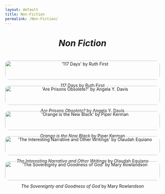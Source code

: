 ```yaml
---
layout: default
title: Non-Fiction
permalink: /Non-Fiction/
---
```


<div style="text-align: center;">
	<h1 style="margin-top: 40px; margin-bottom: 40px"><i>Non Fiction</i></h1>

<div style="display: grid; grid-template-columns: repeat(auto-fit, minmax(250px, 1fr)); gap:20px;">


<a href="/first/" style="text-align: center; text-decoration: none;">
	<img src="/assets/images/books-first.png" alt="'117 Days' by Ruth First" style="width: 100%; border-radius: 12px;">
	<p style="margin-top: 10px;"><i>117 Days</i> by Ruth First</p>
</a>

<a href="/davis/" style="text-align: center; text-decoration: none;">
	<img src="/assets/images/books-davis.png" alt="'Are Prisons Obsolete?' by Angela Y. Davis" style="width: 100%; border-radius: 12px;">
	<p style="margin-top: 10px;"><i>Are Prisons Obsolete?</i> by Angela Y. Davis</p>
</a>

<a href="/kerman/" style="text-align: center; text-decoration: none;">
	<img src="/assets/images/books-kerman.png" alt="'Orange is the New Black' by Piper Kerman" style="width: 100%; border-radius: 12px;">
	<p style="margin-top: 10px;"><i>Orange is the New Black</i> by Piper Kerman</p>
</a>

<a href="/equiano/" style="text-align: center; text-decoration: none;">
	<img src="/assets/images/books-equiano.png" alt="'The Interesting Narrative and Other Writings' by Olaudah Equiano" style="width: 100%; border-radius: 12px;">
	<p style="margin-top: 10px;"><i>The Interesting Narrative and Other Writings</i> by Olaudah Equiano</p>
</a>

<a href="/rowlandson/" style="text-align: center; text-decoration: none;">
	<img src="/assets/images/books-rowlandson.png" alt="'The Sovereignty and Goodness of God' by Mary Rowlandson" style="width: 100%; border-radius: 12px;">
	<p style="margin-top: 10px;"><i>The Sovereignty and Goodness of God</i> by Mary Rowlandson</p>
</a>